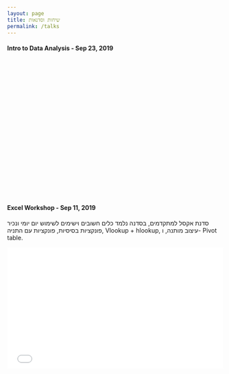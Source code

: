 ```yaml
---
layout: page
title: שיחות וסדנאות
permalink: /talks
---
```


#### Intro to Data Analysis - Sep 23, 2019

<div style="left: 0; width: 100%; height: 0; position: relative; padding-bottom: 56.1972%;"><script async class="speakerdeck-embed" data-id="d30b76eb68514ae8b2f210dd11ddba14" data-ratio="1.77777777777778" src="//speakerdeck.com/assets/embed.js"></script></div>

<br>
<br>


#### Excel Workshop - Sep 11, 2019

סדנת אקסל למתקדמים, בסדנה נלמד כלים חשובים וישימים לשימוש יום יומי ונכיר פונקציות בסיסיות, פונקציות עם התניה, Vlookup + hlookup, עיצוב מותנה, ו- Pivot table.



<div style="left: 0; width: 100%; height: 0; position: relative; padding-bottom: 56.1972%;"><iframe src="//speakerdeck.com/player/d10897179ce54066acfe8e312d2274f4" style="border: 0; top: 0; left: 0; width: 100%; height: 100%; position: absolute;" allowfullscreen scrolling="no" allow="encrypted-media"></iframe></div>

